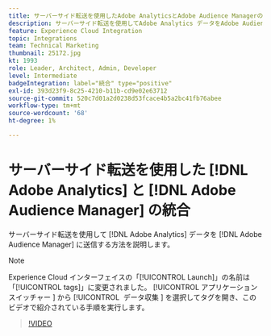 ```yaml
---
title: サーバーサイド転送を使用したAdobe AnalyticsとAdobe Audience Managerの統合
description: サーバーサイド転送を使用してAdobe Analytics データをAdobe Audience Managerに送信する方法について説明します。
feature: Experience Cloud Integration
topic: Integrations
team: Technical Marketing
thumbnail: 25172.jpg
kt: 1993
role: Leader, Architect, Admin, Developer
level: Intermediate
badgeIntegration: label="統合" type="positive"
exl-id: 393d23f9-8c25-4210-b11b-cd9e02e63712
source-git-commit: 520c7d01a2d0238d53fcace4b5a2bc41fb76abee
workflow-type: tm+mt
source-wordcount: '68'
ht-degree: 1%

---
```


# サーバーサイド転送を使用した [!DNL Adobe Analytics] と [!DNL Adobe Audience Manager] の統合

サーバーサイド転送を使用して [!DNL Adobe Analytics] データを [!DNL Adobe Audience Manager] に送信する方法を説明します。

>[!NOTE]
>
>Experience Cloud インターフェイスの「[!UICONTROL Launch]」の名前は「[!UICONTROL tags]」に変更されました。 [!UICONTROL &#x200B; アプリケーションスイッチャー &#x200B;] から [!UICONTROL &#x200B; データ収集 &#x200B;] を選択してタグを開き、このビデオで紹介されている手順を実行します。

>[!VIDEO](https://video.tv.adobe.com/v/34598?quality=12&learn=on&captions=jpn)

